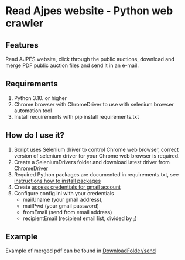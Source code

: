 # Read Ajpes website - Python web crawler

## Features

Read AJPES website, click through the public auctions, download and merge PDF public auction files and send it in an e-mail.

## Requirements

1. Python 3.10. or higher
2. Chrome browser with ChromeDriver to use with selenium browser automation tool
3. Install requirements with pip install requirements.txt 

## How do I use it?

1. Script uses Selenium driver to control Chrome web browser, correct version of selenium driver for your Chrome web browser is required. 
2. Create a SeleniumDrivers folder and download latest driver from [ChromeDriver](https://chromedriver.chromium.org/downloads)
3. Required Python packages are documented in requirements.txt, see [instructions how to install packages](https://learn.microsoft.com/en-us/visualstudio/python/managing-required-packages-with-requirements-txt?view=vs-2022)
4. Create [access credentials for gmail account](https://developers.google.com/workspace/guides/create-credentials) 
5. Configure config.ini with your credentials
    - mailUname (your gmail address), 
    - mailPwd (your gmail password) 
    - fromEmail (send from email address)
    - recipientEmail (recipient email list, divided by ;)

## Example

Example of merged pdf can be found in [DownloadFolder/send](https://github.com/Baselj/PythonAJPESWebCrawler/blob/main/DownloadFolder/send/2022-09-26AjpesDrazbe.pdf)
